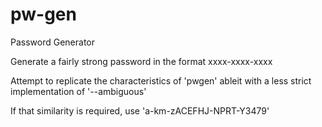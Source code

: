 # pw-gen
Password Generator

Generate a fairly strong password in the format xxxx-xxxx-xxxx

Attempt to replicate the characteristics of 'pwgen' ableit with a less strict implementation of '--ambiguous'

If that similarity is required, use 'a-km-zACEFHJ-NPRT-Y3479'
